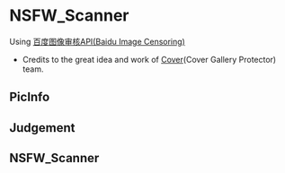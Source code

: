 # NSFW_Scanner
Using [百度图像审核API(Baidu Image Censoring)](https://ai.baidu.com/tech/imagecensoring)
- Credits to the great idea and work of [Cover](http://coverapp.me/)(Cover Gallery Protector) team.

## PicInfo

## Judgement

## NSFW_Scanner
